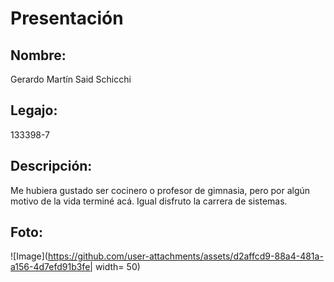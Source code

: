 # Presentación

## **Nombre:** 
Gerardo Martín Said Schicchi

## **Legajo:** 
133398-7

## **Descripción:**
Me hubiera gustado ser cocinero o profesor de gimnasia, pero por algún motivo de la vida terminé acá.
Igual disfruto la carrera de sistemas.

## **Foto:**
![Image](https://github.com/user-attachments/assets/d2affcd9-88a4-481a-a156-4d7efd91b3fe| width= 50)
